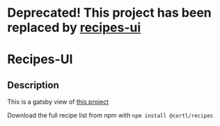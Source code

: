 # Deprecated! This project has been replaced by [recipes-ui](https://github.com/cortl/recipes-ui)

# Recipes-UI

## Description

This is a gatsby view of [this project](https://github.com/cortl/cooking)

Download the full recipe list from npm with `npm install @cortl/recipes`
